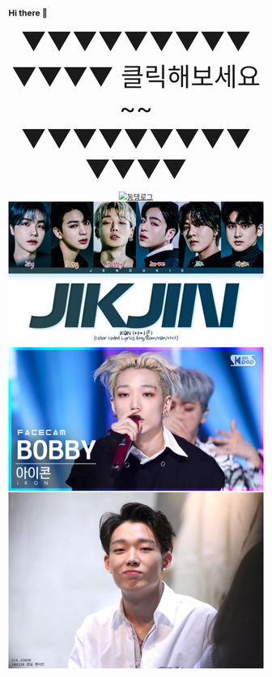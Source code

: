 ### Hi there 👋

<div align="center">
 
 
 <div style="font-size: 50px;">▼▼▼▼▼▼▼▼▼▼▼▼▼ 클릭해보세요~~ ▼▼▼▼▼▼▼▼▼▼▼▼▼</div>
 
  [![동댕로그](https://i.ytimg.com/vi/y9acXxRG-uc/hq720.jpg?sqp=-oaymwE9COgCEMoBSFryq4qpAy8IARUAAAAAGAElAADIQj0AgKJDeAHwAQH4Ab4HgALQBYoCDAgAEAEYciBZKDYwDw==&rs=AOn4CLAw-o4F4VD9JMzj91l2_FHdAKmY2Q)](https://www.youtube.com/embed/j5jf5rWvuKU)
   <img src="1.jpg" alt="">
   <img src="2.jpg" alt="">
   <img src="3.jpg" alt="">
 </div>

<!--
**emilywin825/emilywin825** is a ✨ _special_ ✨ repository because its `README.md` (this file) appears on your GitHub profile.

Here are some ideas to get you started:

- 🔭 I’m currently working on ...
- 🌱 I’m currently learning ...
- 👯 I’m looking to collaborate on ...
- 🤔 I’m looking for help with ...
- 💬 Ask me about ...
- 📫 How to reach me: ...
- 😄 Pronouns: ...
- ⚡ Fun fact: ...
-->
